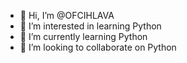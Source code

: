 - 👋 Hi, I’m @OFCIHLAVA
- 👀 I’m interested in learning Python
- 🌱 I’m currently learning Python
- 💞️ I’m looking to collaborate on Python


<!---
OFCIHLAVA/OFCIHLAVA is a ✨ special ✨ repository because its `README.md` (this file) appears on your GitHub profile.
You can click the Preview link to take a look at your changes.
--->
